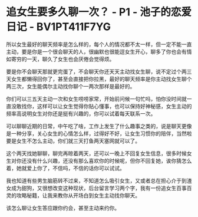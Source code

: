 # 追女生要多久聊一次？ - P1 - 池子的恋爱日记 - BV1PT411F7YG

所以女生最好的聊天频率是怎么样的，每个人的情况都不太一样，但一定不能一直主动，要是你是一个很会聊天的人，很幽默也很能逗女生开心，聊多了你也会有情如寄穷的一天，聊久了女生也会厌倦会觉得烦。

要是你不会聊天那就更完蛋了，不会聊天你还天天主动找女生聊，说不定过个两三天女生都懒得回你了，甚至会直接把你拉黑，最好的聊天频率是你主动找女生聊个两三次，女生能偶尔主动找你聊个一两次那样是最好的。

你们可以三五天主动一次和女生唠唠家常，开始前问候一句忙吗，怕你没时间就一直没敢找你，这样可以让女生觉得你贴心懂事，也可以保持好神秘感，女生主动的频率高说明女生对你还是挺有兴趣的，你可以试着每天联系一次。

可以聊聊近期的日常，中午吃了啥，工作上发生了什么趣事之类的，说是聊天更像是一种分享，关心女生的心情怎么样，过得好不好，让女生习惯你的陪伴，当然啦要是女生不怎么主动，你们就三天打鱼两天塞网就可以了。

这个两天找她聊聊，聊完再晾着两天，还可以一晚上不回复女生信息，很多时候女生对你还没有什么兴趣，还没有那么喜欢你的时候呢，但你不回复她，诶你猜怎么着，她就爱上你了，不信吗，不信的话你可以试试。

我也知道有些男生脑筋转不过来，不知道怎么吸引女生，又或者总在担心介于到渣女成为甜狗，又很想改变这种现状，后台留言学习两个字，我有一份追女生百事百灵的攻略秘籍，让我来教你从开场白到女生主动找你聊天。

该怎么聊让女生答应跟你约会，甚至主动来约你。